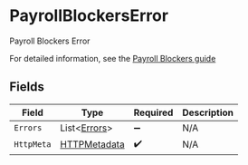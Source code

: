 # PayrollBlockersError

Payroll Blockers Error

For detailed information, see the [Payroll Blockers guide](https://docs.gusto.com/embedded-payroll/docs/payroll-blockers)


## Fields

| Field                                                   | Type                                                    | Required                                                | Description                                             |
| ------------------------------------------------------- | ------------------------------------------------------- | ------------------------------------------------------- | ------------------------------------------------------- |
| `Errors`                                                | List<[Errors](../../Models/Errors/Errors.md)>           | :heavy_minus_sign:                                      | N/A                                                     |
| `HttpMeta`                                              | [HTTPMetadata](../../Models/Components/HTTPMetadata.md) | :heavy_check_mark:                                      | N/A                                                     |